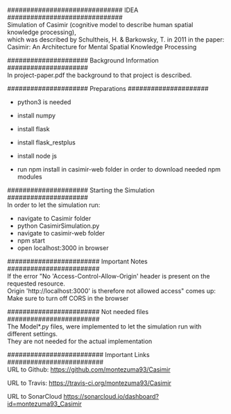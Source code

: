 ############################## IDEA ##############################  
Simulation of Casimir (cognitive model to describe human spatial knowledge processing),  
which was described by Schultheis, H. & Barkowsky, T. in 2011 in the paper:  
Casimir: An Architecture for Mental Spatial Knowledge Processing  

##################### Background Information #####################  
In project-paper.pdf the background to that project is described.  

##################### Preparations #####################  
- python3 is needed  
- install numpy  
- install flask  
- install flask_restplus  

- install node js  
- run npm install in casimir-web folder in order to download needed npm modules  

##################### Starting the Simulation #####################  
In order to let the simulation run:  
- navigate to Casimir folder  
- python CasimirSimulation.py  
- navigate to casimir-web folder  
- npm start  
- open localhost:3000 in browser  

######################## Important Notes ########################  
If the error "No 'Access-Control-Allow-Origin' header is present on the requested resource.  
Origin 'http://localhost:3000' is therefore not allowed access" comes up:  
Make sure to turn off CORS in the browser

######################## Not needed files ########################  
The Model*.py files, were implemented to let the simulation run with different settings.  
They are not needed for the actual implementation

######################### Important Links #########################  
URL to Github: https://github.com/montezuma93/Casimir  

URL to Travis: https://travis-ci.org/montezuma93/Casimir  

URL to SonarCloud https://sonarcloud.io/dashboard?id=montezuma93_Casimir  
